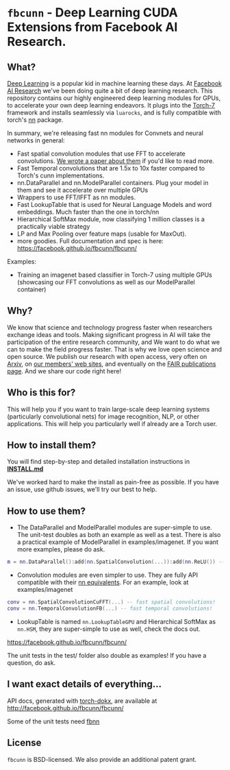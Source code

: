 # `fbcunn` - Deep Learning CUDA Extensions from Facebook AI Research.

## What?
[Deep Learning](http://en.wikipedia.org/wiki/Deep_learning) is a popular kid in machine learning these days.
At [Facebook AI Research](http://research.facebook.com/ai/) we've been doing quite a bit of deep learning research.
This repository contains our highly engineered deep learning modules for GPUs, to accelerate your own deep learning endeavors.
It plugs into the [Torch-7](https://github.com/torch/torch7/wiki/Cheatsheet) framework and  installs seamlessly via `luarocks`, 
and is fully compatible with torch's [nn](https://github.com/torch/nn) package.

In summary, we're releasing fast nn modules for Convnets and neural networks in general:
- Fast spatial convolution modules that use FFT to accelerate convolutions. [We wrote a paper about them](http://arxiv.org/abs/1412.7580) if you'd like to read more.
- Fast Temporal convolutions that are 1.5x to 10x faster compared to Torch's cunn implementations.
- nn.DataParallel and nn.ModelParallel containers. Plug your model in them and see it accelerate over multiple GPUs
- Wrappers to use FFT/IFFT as nn modules.
- Fast LookupTable that is used for Neural Language Models and word embeddings. Much faster than the one in torch/nn
- Hierarchical SoftMax module, now classifying 1 million classes is a practically viable strategy
- LP and Max Pooling over feature maps (usable for MaxOut).
- more goodies. Full documentation and spec is here: https://facebook.github.io/fbcunn/fbcunn/

Examples:
- Training an imagenet based classifier in Torch-7 using multiple GPUs (showcasing our FFT convolutions as well as our ModelParallel container)

## Why?
We know that science and technology progress faster when researchers exchange ideas and tools. Making significant progress in AI will take the participation of the entire research community, and We want to do what we can to make the field progress faster. That is why we love open science and open source. We publish our research with open access, very often on [Arxiv](http://arxiv.org), on [our members' web sites](http://research.facebook.com/ai), and eventually on the [FAIR publications page](https://research.facebook.com/publications/ai/). And we share our code right here!

## Who is this for?
This will help you if you want to train large-scale deep learning systems (particularly convolutional nets) for image recognition, NLP, or other applications. This will help you particularly well if already are a Torch user.

## How to install them?
You will find step-by-step and detailed installation instructions in **[INSTALL.md](INSTALL.md)**

We've worked hard to make the install as pain-free as possible. If you have an issue, use github issues, we'll try our best to help.

## How to use them?

- The DataParallel and ModelParallel modules are super-simple to use. The unit-test doubles as both an example as well as a test. There is also a practical example of ModelParallel in examples/imagenet. If you want more examples, please do ask.
```lua
m = nn.DataParallel():add(nn.SpatialConvolution(...)):add(nn.ReLU()) -- see, so simple
```

- Convolution modules are even simpler to use. They are fully API compatible with their [nn equivalents](https://github.com/torch/nn/blob/master/doc/convolution.md). For an example, look at examples/imagenet
```lua
conv = nn.SpatialConvolutionCuFFT(...) -- fast spatial convolutions!
conv = nn.TemporalConvolutionFB(...) -- fast temporal convolutions!
```

- LookupTable is named `nn.LookupTableGPU` and Hierarchical SoftMax as `nn.HSM`, they are super-simple to use as well, check the docs out.

https://facebook.github.io/fbcunn/fbcunn/

The unit tests in the test/ folder also double as examples! If you have a question, do ask.


## I want exact details of everything...

API docs, generated with [torch-dokx](https://github.com/deepmind/torch-dokx), are available at http://facebook.github.io/fbcunn/fbcunn/

Some of the unit tests need [fbnn](https://github.com/facebook/fbnn)

## License

`fbcunn` is BSD-licensed. We also provide an additional patent
grant.
